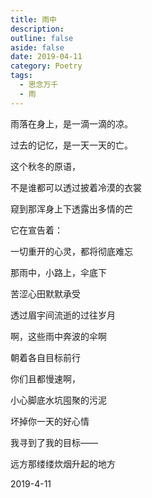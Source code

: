 ```yaml
---
title: 雨中
description: 
outline: false
aside: false
date: 2019-04-11
category: Poetry
tags:
  - 思念万千
  - 雨
---
```


<!--@include: ../../../.vitepress/template/PostCommon.md-->

雨落在身上，是一滴一滴的凉。

过去的记忆，是一天一天的亡。

这个秋冬的原语，

不是谁都可以透过披着冷漠的衣裳

窥到那浑身上下透露出多情的芒

它在宣告着：

一切重开的心灵，都将彻底难忘

那雨中，小路上，伞底下

苦涩心田默默承受

透过眉宇间流逝的过往岁月

啊，这些雨中奔波的伞啊

朝着各自目标前行

你们且都慢速啊，

小心脚底水坑囤聚的污泥

坏掉你一天的好心情

我寻到了我的目标——

远方那缕缕炊烟升起的地方

2019-4-11